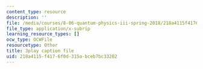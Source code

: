 ```yaml
---
content_type: resource
description: ''
file: /media/courses/8-06-quantum-physics-iii-spring-2018/218a4115f4176f0d315abceb7bc33202_33kB8JQRpjI.srt
file_type: application/x-subrip
learning_resource_types: []
ocw_type: OCWFile
resourcetype: Other
title: 3play caption file
uid: 218a4115-f417-6f0d-315a-bceb7bc33202
---
```


